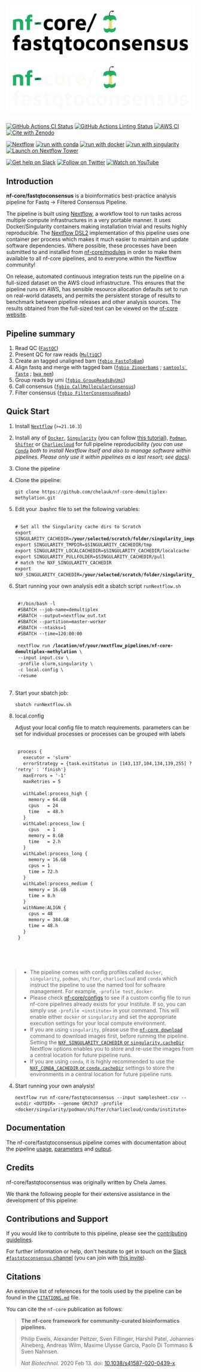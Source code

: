 # ![nf-core/fastqtoconsensus](docs/images/nf-core-fastqtoconsensus_logo_light.png#gh-light-mode-only) ![nf-core/fastqtoconsensus](docs/images/nf-core-fastqtoconsensus_logo_dark.png#gh-dark-mode-only)

[![GitHub Actions CI Status](https://github.com/nf-core/fastqtoconsensus/workflows/nf-core%20CI/badge.svg)](https://github.com/nf-core/fastqtoconsensus/actions?query=workflow%3A%22nf-core+CI%22)
[![GitHub Actions Linting Status](https://github.com/nf-core/fastqtoconsensus/workflows/nf-core%20linting/badge.svg)](https://github.com/nf-core/fastqtoconsensus/actions?query=workflow%3A%22nf-core+linting%22)
[![AWS CI](https://img.shields.io/badge/CI%20tests-full%20size-FF9900?logo=Amazon%20AWS)](https://nf-co.re/fastqtoconsensus/results)
[![Cite with Zenodo](http://img.shields.io/badge/DOI-10.5281/zenodo.XXXXXXX-1073c8)](https://doi.org/10.5281/zenodo.XXXXXXX)

[![Nextflow](https://img.shields.io/badge/nextflow%20DSL2-%E2%89%A521.10.3-23aa62.svg)](https://www.nextflow.io/)
[![run with conda](http://img.shields.io/badge/run%20with-conda-3EB049?logo=anaconda)](https://docs.conda.io/en/latest/)
[![run with docker](https://img.shields.io/badge/run%20with-docker-0db7ed?logo=docker)](https://www.docker.com/)
[![run with singularity](https://img.shields.io/badge/run%20with-singularity-1d355c.svg)](https://sylabs.io/docs/)
[![Launch on Nextflow Tower](https://img.shields.io/badge/Launch%20%F0%9F%9A%80-Nextflow%20Tower-%234256e7)](https://tower.nf/launch?pipeline=https://github.com/nf-core/fastqtoconsensus)

[![Get help on Slack](http://img.shields.io/badge/slack-nf--core%20%23fastqtoconsensus-4A154B?logo=slack)](https://nfcore.slack.com/channels/fastqtoconsensus)
[![Follow on Twitter](http://img.shields.io/badge/twitter-%40nf__core-1DA1F2?logo=twitter)](https://twitter.com/nf_core)
[![Watch on YouTube](http://img.shields.io/badge/youtube-nf--core-FF0000?logo=youtube)](https://www.youtube.com/c/nf-core)

## Introduction

<!-- TODO nf-core: Write a 1-2 sentence summary of what data the pipeline is for and what it does -->

**nf-core/fastqtoconsensus** is a bioinformatics best-practice analysis pipeline for Fastq -> Filtered Consensus Pipeline.

The pipeline is built using [Nextflow](https://www.nextflow.io), a workflow tool to run tasks across multiple compute infrastructures in a very portable manner. It uses Docker/Singularity containers making installation trivial and results highly reproducible. The [Nextflow DSL2](https://www.nextflow.io/docs/latest/dsl2.html) implementation of this pipeline uses one container per process which makes it much easier to maintain and update software dependencies. Where possible, these processes have been submitted to and installed from [nf-core/modules](https://github.com/nf-core/modules) in order to make them available to all nf-core pipelines, and to everyone within the Nextflow community!

<!-- TODO nf-core: Add full-sized test dataset and amend the paragraph below if applicable -->

On release, automated continuous integration tests run the pipeline on a full-sized dataset on the AWS cloud infrastructure. This ensures that the pipeline runs on AWS, has sensible resource allocation defaults set to run on real-world datasets, and permits the persistent storage of results to benchmark between pipeline releases and other analysis sources. The results obtained from the full-sized test can be viewed on the [nf-core website](https://nf-co.re/fastqtoconsensus/results).

## Pipeline summary

<!-- TODO nf-core: Fill in short bullet-pointed list of the default steps in the pipeline -->

1. Read QC ([`FastQC`](https://www.bioinformatics.babraham.ac.uk/projects/fastqc/))
2. Present QC for raw reads ([`MultiQC`](http://multiqc.info/))
3. Create an tagged unaligned bam ([`fgbio FastqToBam`](http://fulcrumgenomics.github.io/fgbio/))
4. Align fastq and merge with tagged bam ([`fgbio Zipperbams`](http://fulcrumgenomics.github.io/fgbio/) ; [`samtools fastq`](http://www.htslib.org/) ; [`bwa mem`](https://github.com/lh3/bwa))
5. Group reads by umi ([`fgbio GroupReadsByUmi`](http://fulcrumgenomics.github.io/fgbio/))
6. Call consensus ([`fgbio CallMollecularConsensus`](http://fulcrumgenomics.github.io/fgbio/))
7. Filter consensus ([`fgbio FilterConsensusReads`](http://fulcrumgenomics.github.io/fgbio/))
## Quick Start

1. Install [`Nextflow`](https://www.nextflow.io/docs/latest/getstarted.html#installation) (`>=21.10.3`)

2. Install any of [`Docker`](https://docs.docker.com/engine/installation/), [`Singularity`](https://www.sylabs.io/guides/3.0/user-guide/) (you can follow [this tutorial](https://singularity-tutorial.github.io/01-installation/)), [`Podman`](https://podman.io/), [`Shifter`](https://nersc.gitlab.io/development/shifter/how-to-use/) or [`Charliecloud`](https://hpc.github.io/charliecloud/) for full pipeline reproducibility _(you can use [`Conda`](https://conda.io/miniconda.html) both to install Nextflow itself and also to manage software within pipelines. Please only use it within pipelines as a last resort; see [docs](https://nf-co.re/usage/configuration#basic-configuration-profiles))_.

3. Clone the pipeline

3. Clone the pipeline:

    ```console
    git clone https://github.com/chelauk/nf-core-demultiplex-methylation.git
    ```


4. Edit your .bashrc file to set the following variables:

   <pre><lang ="bash"><code>
   # Set all the Singularity cache dirs to Scratch
   export SINGULARITY_CACHEDIR=<b>/your/selected/scratch/folder/singularity_imgs</b>
   export SINGULARITY_TMPDIR=$SINGULARITY_CACHEDIR/tmp
   export SINGULARITY_LOCALCACHEDIR=$SINGULARITY_CACHEDIR/localcache
   export SINGULARITY_PULLFOLDER=$SINGULARITY_CACHEDIR/pull
   # match the NXF_SINGULARITY_CACHEDIR
   export NXF_SINGULARITY_CACHEDIR=<b>/your/selected/scratch/folder/singularity_imgs</b>
   </code></pre>

5. Start running your own analysis
   edit a sbatch script <code>runNextflow.sh</code>

    <pre><lang ="bash"><code>
    #!/bin/bash -l
    #SBATCH --job-name=demultiplex
    #SBATCH --output=nextflow_out.txt
    #SBATCH --partition=master-worker
    #SBATCH --ntasks=1
    #SBATCH --time=120:00:00

    nextflow run <b>/location/of/your/nextflow_pipelines/nf-core-demultiplex-methylation</b> \
    --input input.csv \
    -profile slurm,singularity \
    -c local.config \
    -resume
    </code></pre>

6. Start your sbatch job:

   ```console
   sbatch runNextflow.sh
   ````

7. local.config

    Adjust your local config file to match requirements.
    parameters can be set for individual processes or processes can be grouped with labels

    <pre><lang ="bash"><code>
    process {
      executor = 'slurm'
      errorStrategy = {task.exitStatus in [143,137,104,134,139,255] ? 'retry' : 'finish'}
      maxErrors = '-1'
      maxRetries = 5<br>
      withLabel:process_high {
        memory = 64.GB
        cpus   = 24
        time   = 48.h
      }
      withLabel:process_low {
        cpus   = 1
        memory = 8.GB
        time   = 2.h
      }
      withLabel:process_long {
        memory = 16.GB
        cpus = 1
        time = 72.h
      }
      withLabel:process_medium {
        memory = 16.GB
        time = 8.h
      }
      withName:ALIGN {
        cpus = 48
        memory = 384.GB
        time = 48.h
      }
    }
</pre></code>


   > - The pipeline comes with config profiles called `docker`, `singularity`, `podman`, `shifter`, `charliecloud` and `conda` which instruct the pipeline to use the named tool for software management. For example, `-profile test,docker`.
   > - Please check [nf-core/configs](https://github.com/nf-core/configs#documentation) to see if a custom config file to run nf-core pipelines already exists for your Institute. If so, you can simply use `-profile <institute>` in your command. This will enable either `docker` or `singularity` and set the appropriate execution settings for your local compute environment.
   > - If you are using `singularity`, please use the [`nf-core download`](https://nf-co.re/tools/#downloading-pipelines-for-offline-use) command to download images first, before running the pipeline. Setting the [`NXF_SINGULARITY_CACHEDIR` or `singularity.cacheDir`](https://www.nextflow.io/docs/latest/singularity.html?#singularity-docker-hub) Nextflow options enables you to store and re-use the images from a central location for future pipeline runs.
   > - If you are using `conda`, it is highly recommended to use the [`NXF_CONDA_CACHEDIR` or `conda.cacheDir`](https://www.nextflow.io/docs/latest/conda.html) settings to store the environments in a central location for future pipeline runs.

4. Start running your own analysis!

   <!-- TODO nf-core: Update the example "typical command" below used to run the pipeline -->

   ```console
   nextflow run nf-core/fastqtoconsensus --input samplesheet.csv --outdir <OUTDIR> --genome GRCh37 -profile <docker/singularity/podman/shifter/charliecloud/conda/institute>
   ```

## Documentation

The nf-core/fastqtoconsensus pipeline comes with documentation about the pipeline [usage](https://nf-co.re/fastqtoconsensus/usage), [parameters](https://nf-co.re/fastqtoconsensus/parameters) and [output](https://nf-co.re/fastqtoconsensus/output).

## Credits

nf-core/fastqtoconsensus was originally written by Chela James.

We thank the following people for their extensive assistance in the development of this pipeline:

<!-- TODO nf-core: If applicable, make list of people who have also contributed -->

## Contributions and Support

If you would like to contribute to this pipeline, please see the [contributing guidelines](.github/CONTRIBUTING.md).

For further information or help, don't hesitate to get in touch on the [Slack `#fastqtoconsensus` channel](https://nfcore.slack.com/channels/fastqtoconsensus) (you can join with [this invite](https://nf-co.re/join/slack)).

## Citations

<!-- TODO nf-core: Add citation for pipeline after first release. Uncomment lines below and update Zenodo doi and badge at the top of this file. -->
<!-- If you use  nf-core/fastqtoconsensus for your analysis, please cite it using the following doi: [10.5281/zenodo.XXXXXX](https://doi.org/10.5281/zenodo.XXXXXX) -->

<!-- TODO nf-core: Add bibliography of tools and data used in your pipeline -->

An extensive list of references for the tools used by the pipeline can be found in the [`CITATIONS.md`](CITATIONS.md) file.

You can cite the `nf-core` publication as follows:

> **The nf-core framework for community-curated bioinformatics pipelines.**
>
> Philip Ewels, Alexander Peltzer, Sven Fillinger, Harshil Patel, Johannes Alneberg, Andreas Wilm, Maxime Ulysse Garcia, Paolo Di Tommaso & Sven Nahnsen.
>
> _Nat Biotechnol._ 2020 Feb 13. doi: [10.1038/s41587-020-0439-x](https://dx.doi.org/10.1038/s41587-020-0439-x).
